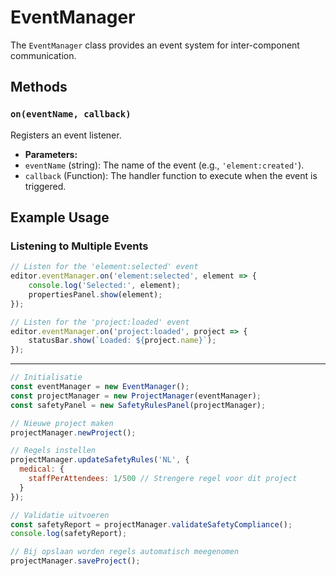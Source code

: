 # EventManager

The `EventManager` class provides an event system for inter-component communication.

## Methods

### `on(eventName, callback)`

Registers an event listener.

- **Parameters:**
- `eventName` (string): The name of the event (e.g., `'element:created'`).
- `callback` (Function): The handler function to execute when the event is triggered.

## Example Usage

### Listening to Multiple Events

```javascript
// Listen for the 'element:selected' event
editor.eventManager.on('element:selected', element => {
    console.log('Selected:', element);
    propertiesPanel.show(element);
});

// Listen for the 'project:loaded' event
editor.eventManager.on('project:loaded', project => {
    statusBar.show(`Loaded: ${project.name}`);
});
```

-------

```javascript
// Initialisatie
const eventManager = new EventManager();
const projectManager = new ProjectManager(eventManager);
const safetyPanel = new SafetyRulesPanel(projectManager);

// Nieuwe project maken
projectManager.newProject();

// Regels instellen
projectManager.updateSafetyRules('NL', {
  medical: {
    staffPerAttendees: 1/500 // Strengere regel voor dit project
  }
});

// Validatie uitvoeren
const safetyReport = projectManager.validateSafetyCompliance();
console.log(safetyReport);

// Bij opslaan worden regels automatisch meegenomen
projectManager.saveProject();
```